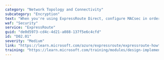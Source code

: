 ```yaml
---
category: "Network Topology and Connectivity"
subcategory: "Encryption"
text: "When you're using ExpressRoute Direct, configure MACsec in order to encrypt traffic at the layer-two level between the organization's routers and MSEE. The diagram shows this encryption in flow."
waf: "Security"
service: "ExpressRoute"
guid: "de0d5973-cd4c-4d21-a088-137f5e6c4cfd"
id: "D02.01"
severity: "Medium"
link: "https://learn.microsoft.com/azure/expressroute/expressroute-howto-macsec"
training: "https://learn.microsoft.com/training/modules/design-implement-azure-expressroute/"
---
```

